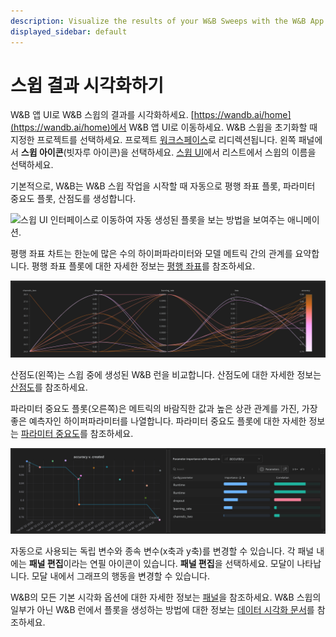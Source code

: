 ```yaml
---
description: Visualize the results of your W&B Sweeps with the W&B App UI.
displayed_sidebar: default
---
```


# 스윕 결과 시각화하기

<head>
  <title>W&B 스윕의 결과 시각화하기</title>
</head>

W&B 앱 UI로 W&B 스윕의 결과를 시각화하세요. [https://wandb.ai/home](https://wandb.ai/home)에서 W&B 앱 UI로 이동하세요. W&B 스윕을 초기화할 때 지정한 프로젝트를 선택하세요. 프로젝트 [워크스페이스](../app/pages/workspaces.md)로 리디렉션됩니다. 왼쪽 패널에서 **스윕 아이콘**(빗자루 아이콘)을 선택하세요. [스윕 UI](./visualize-sweep-results.md)에서 리스트에서 스윕의 이름을 선택하세요.

기본적으로, W&B는 W&B 스윕 작업을 시작할 때 자동으로 평행 좌표 플롯, 파라미터 중요도 플롯, 산점도를 생성합니다.

![스윕 UI 인터페이스로 이동하여 자동 생성된 플롯을 보는 방법을 보여주는 애니메이션.](/images/sweeps/navigation_sweeps_ui.gif)

평행 좌표 차트는 한눈에 많은 수의 하이퍼파라미터와 모델 메트릭 간의 관계를 요약합니다. 평행 좌표 플롯에 대한 자세한 정보는 [평행 좌표](../app/features/panels/parallel-coordinates.md)를 참조하세요.

![평행 좌표 플롯 예시.](/images/sweeps/example_parallel_coordiantes_plot.png)

산점도(왼쪽)는 스윕 중에 생성된 W&B 런을 비교합니다. 산점도에 대한 자세한 정보는 [산점도](../app/features/panels/scatter-plot.md)를 참조하세요.

파라미터 중요도 플롯(오른쪽)은 메트릭의 바람직한 값과 높은 상관 관계를 가진, 가장 좋은 예측자인 하이퍼파라미터를 나열합니다. 파라미터 중요도 플롯에 대한 자세한 정보는 [파라미터 중요도](../app/features/panels/parameter-importance.md)를 참조하세요.

![산점도 예시(왼쪽)와 파라미터 중요도 플롯 예시(오른쪽).](/images/sweeps/scatter_and_parameter_importance.png)

자동으로 사용되는 독립 변수와 종속 변수(x축과 y축)를 변경할 수 있습니다. 각 패널 내에는 **패널 편집**이라는 연필 아이콘이 있습니다. **패널 편집**을 선택하세요. 모달이 나타납니다. 모달 내에서 그래프의 행동을 변경할 수 있습니다.

W&B의 모든 기본 시각화 옵션에 대한 자세한 정보는 [패널](../app/features/panels/intro.md)을 참조하세요. W&B 스윕의 일부가 아닌 W&B 런에서 플롯을 생성하는 방법에 대한 정보는 [데이터 시각화 문서](../tables/intro.md)를 참조하세요.